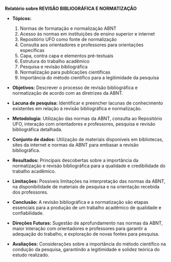 **Relatório sobre REVISÃO BIBLIOGRÁFICA E NORMATIZAÇÃO**

- **Tópicos:** 
    1. Normas de formatação e normalização ABNT
    2. Acesso às normas em instituições de ensino superior e internet
    3. Repositório UFO como fonte de normalização
    4. Consulta aos orientadores e professores para orientações específicas
    5. Capa, contra capa e elementos pré-textuais
    6. Estrutura do trabalho acadêmico
    7. Pesquisa e revisão bibliográfica
    8. Normalização para publicações científicas
    9. Importância do método científico para a legitimidade da pesquisa

- **Objetivos:** Descrever o processo de revisão bibliográfica e normatização de acordo com as diretrizes da ABNT.

- **Lacuna de pesquisa:** Identificar e preencher lacunas de conhecimento existentes em relação à revisão bibliográfica e normalização.

- **Metodologia:** Utilização das normas da ABNT, consulta ao Repositório UFO, interação com orientadores e professores, pesquisa e revisão bibliográfica detalhada.

- **Conjunto de dados:** Utilização de materiais disponíveis em bibliotecas, sites da internet e normas da ABNT para embasar a revisão bibliográfica.

- **Resultados:** Principais descobertas sobre a importância da normatização e revisão bibliográfica para a qualidade e credibilidade do trabalho acadêmico.

- **Limitações:** Possíveis limitações na interpretação das normas da ABNT, na disponibilidade de materiais de pesquisa e na orientação recebida dos professores.

- **Conclusão:** A revisão bibliográfica e a normatização são etapas essenciais para a produção de um trabalho acadêmico de qualidade e confiabilidade.

- **Direções Futuras:** Sugestão de aprofundamento nas normas da ABNT, maior interação com orientadores e professores para garantir a adequação do trabalho, e exploração de novas fontes para pesquisa.

- **Avaliações:** Considerações sobre a importância do método científico na condução da pesquisa, garantindo a legitimidade e solidez teórica do estudo realizado.